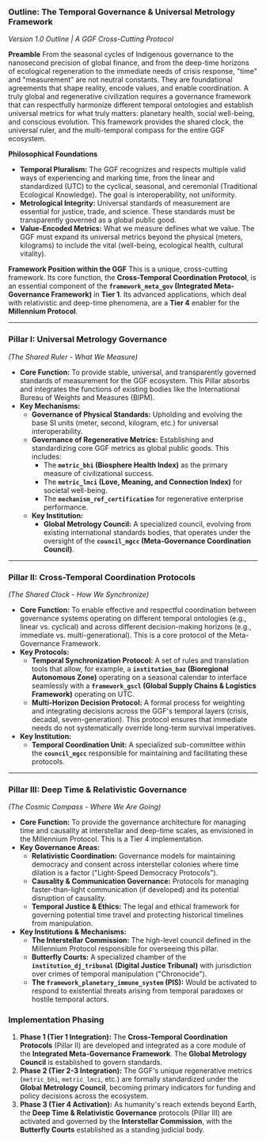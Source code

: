 ### **Outline: The Temporal Governance & Universal Metrology Framework**

*Version 1.0 Outline | A GGF Cross-Cutting Protocol*

**Preamble**
From the seasonal cycles of Indigenous governance to the nanosecond precision of global finance, and from the deep-time horizons of ecological regeneration to the immediate needs of crisis response, "time" and "measurement" are not neutral constants. They are foundational agreements that shape reality, encode values, and enable coordination. A truly global and regenerative civilization requires a governance framework that can respectfully harmonize different temporal ontologies and establish universal metrics for what truly matters: planetary health, social well-being, and conscious evolution. This framework provides the shared clock, the universal ruler, and the multi-temporal compass for the entire GGF ecosystem.

**Philosophical Foundations**
* **Temporal Pluralism:** The GGF recognizes and respects multiple valid ways of experiencing and marking time, from the linear and standardized (UTC) to the cyclical, seasonal, and ceremonial (Traditional Ecological Knowledge). The goal is interoperability, not uniformity.
* **Metrological Integrity:** Universal standards of measurement are essential for justice, trade, and science. These standards must be transparently governed as a global public good.
* **Value-Encoded Metrics:** What we measure defines what we value. The GGF must expand its universal metrics beyond the physical (meters, kilograms) to include the vital (well-being, ecological health, cultural vitality).

**Framework Position within the GGF**
This is a unique, cross-cutting framework. Its core function, the **Cross-Temporal Coordination Protocol**, is an essential component of the **`framework_meta_gov` (Integrated Meta-Governance Framework)** in **Tier 1**. Its advanced applications, which deal with relativistic and deep-time phenomena, are a **Tier 4** enabler for the **Millennium Protocol**.

---

### **Pillar I: Universal Metrology Governance**
*(The Shared Ruler - What We Measure)*

* **Core Function:** To provide stable, universal, and transparently governed standards of measurement for the GGF ecosystem. This Pillar absorbs and integrates the functions of existing bodies like the International Bureau of Weights and Measures (BIPM).
* **Key Mechanisms:**
    * **Governance of Physical Standards:** Upholding and evolving the base SI units (meter, second, kilogram, etc.) for universal interoperability.
    * **Governance of Regenerative Metrics:** Establishing and standardizing core GGF metrics as global public goods. This includes:
        * The **`metric_bhi` (Biosphere Health Index)** as the primary measure of civilizational success.
        * The **`metric_lmci` (Love, Meaning, and Connection Index)** for societal well-being.
        * The **`mechanism_ref_certification`** for regenerative enterprise performance.
    * **Key Institution:**
        * **Global Metrology Council:** A specialized council, evolving from existing international standards bodies, that operates under the oversight of the **`council_mgcc` (Meta-Governance Coordination Council)**.

---

### **Pillar II: Cross-Temporal Coordination Protocols**
*(The Shared Clock - How We Synchronize)*

* **Core Function:** To enable effective and respectful coordination between governance systems operating on different temporal ontologies (e.g., linear vs. cyclical) and across different decision-making horizons (e.g., immediate vs. multi-generational). This is a core protocol of the Meta-Governance Framework.
* **Key Protocols:**
    * **Temporal Synchronization Protocol:** A set of rules and translation tools that allow, for example, a **`institution_baz` (Bioregional Autonomous Zone)** operating on a seasonal calendar to interface seamlessly with a **`framework_gscl` (Global Supply Chains & Logistics Framework)** operating on UTC.
    * **Multi-Horizon Decision Protocol:** A formal process for weighting and integrating decisions across the GGF's temporal layers (crisis, decadal, seven-generation). This protocol ensures that immediate needs do not systematically override long-term survival imperatives.
* **Key Institution:**
    * **Temporal Coordination Unit:** A specialized sub-committee within the **`council_mgcc`** responsible for maintaining and facilitating these protocols.

---

### **Pillar III: Deep Time & Relativistic Governance**
*(The Cosmic Compass - Where We Are Going)*

* **Core Function:** To provide the governance architecture for managing time and causality at interstellar and deep-time scales, as envisioned in the Millennium Protocol. This is a Tier 4 implementation.
* **Key Governance Areas:**
    * **Relativistic Coordination:** Governance models for maintaining democracy and consent across interstellar colonies where time dilation is a factor ("Light-Speed Democracy Protocols").
    * **Causality & Communication Governance:** Protocols for managing faster-than-light communication (if developed) and its potential disruption of causality.
    * **Temporal Justice & Ethics:** The legal and ethical framework for governing potential time travel and protecting historical timelines from manipulation.
* **Key Institutions & Mechanisms:**
    * **The Interstellar Commission:** The high-level council defined in the Millennium Protocol responsible for overseeing this pillar.
    * **Butterfly Courts:** A specialized chamber of the **`institution_dj_tribunal` (Digital Justice Tribunal)** with jurisdiction over crimes of temporal manipulation ("Chronocide").
    * **The `framework_planetary_immune_system` (PIS):** Would be activated to respond to existential threats arising from temporal paradoxes or hostile temporal actors.

### **Implementation Phasing**

1.  **Phase 1 (Tier 1 Integration):** The **Cross-Temporal Coordination Protocols** (Pillar II) are developed and integrated as a core module of the **Integrated Meta-Governance Framework**. The **Global Metrology Council** is established to govern standards.
2.  **Phase 2 (Tier 2-3 Integration):** The GGF's unique regenerative metrics (`metric_bhi`, `metric_lmci`, etc.) are formally standardized under the **Global Metrology Council**, becoming primary indicators for funding and policy decisions across the ecosystem.
3.  **Phase 3 (Tier 4 Activation):** As humanity's reach extends beyond Earth, the **Deep Time & Relativistic Governance** protocols (Pillar III) are activated and governed by the **Interstellar Commission**, with the **Butterfly Courts** established as a standing judicial body.

